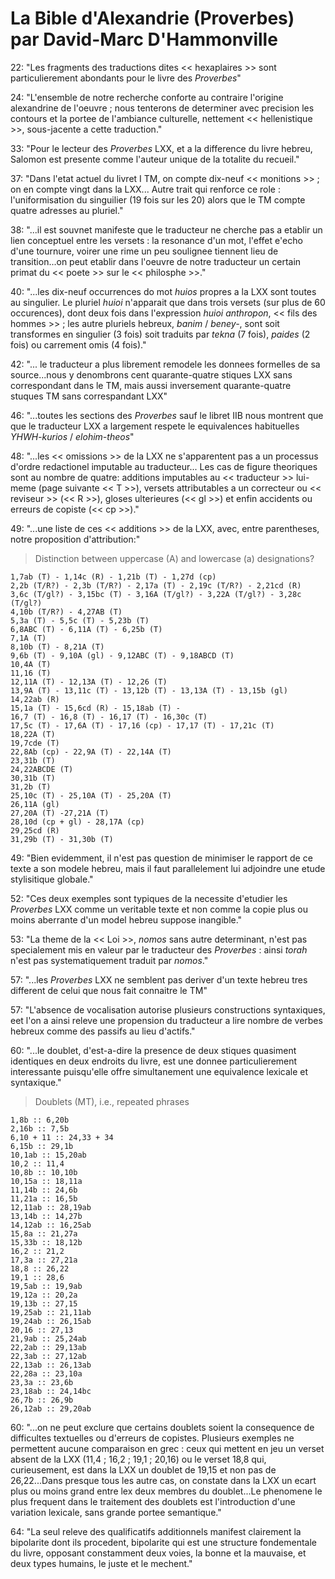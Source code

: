 # La Bible d'Alexandrie (Proverbes) par David-Marc D'Hammonville

22: "Les fragments des traductions dites << hexaplaires >> sont particulierement abondants pour le livre des _Proverbes_"

24: "L'ensemble de notre recherche conforte au contraire l'origine alexandrine de l'oeuvre ; nous tenterons de determiner avec precision les contours et la portee de l'ambiance culturelle, nettement << hellenistique >>, sous-jacente a cette traduction."

33: "Pour le lecteur des _Proverbes_ LXX, et a la difference du livre hebreu, Salomon est presente comme l'auteur unique de la totalite du recueil."

37: "Dans l'etat actuel du livret I TM, on compte dix-neuf << monitions >> ; on en compte vingt dans la LXX... Autre trait qui renforce ce role : l'uniformisation du singuilier (19 fois sur les 20) alors que le TM compte quatre adresses au pluriel."

38: "...il est souvnet manifeste que le traducteur ne cherche pas a etablir un lien conceptuel entre les versets :  la resonance d'un mot, l'effet e'echo d'une tournure, voirer une rime un peu soulignee tiennent lieu de transition...on peut etablir dans l'oeuvre de notre traducteur un certain primat du  << poete >> sur le << philosphe >>."

40: "...les dix-neuf occurrences do mot _huios_ propres a la LXX sont toutes au singulier. Le pluriel _huioi_ n'apparait que dans trois versets (sur plus de 60 occurences), dont deux fois dans l'expression _huioi anthropon_, << fils des hommes >> ; les autre pluriels hebreux, _banim_ / _beney-_, sont soit transformes en singulier (3 fois) soit traduits par _tekna_ (7 fois), _paides_ (2 fois) ou carrement omis (4 fois)."

42: "... le traducteur a plus librement remodele les donnees formelles de sa source...nous y denombrons cent quarante-quatre stiques LXX sans correspondant dans le TM, mais aussi inversement quarante-quatre stuques TM sans correspandant LXX"

46: "...toutes les sections des _Proverbes_ sauf le libret IIB nous montrent que que le traducteur LXX a largement respete le equivalences habituelles _YHWH-kurios_ / _elohim-theos_"

48: "...les << omissions >> de la LXX ne s'apparentent pas a un processus d'ordre redactionel imputable au traducteur... Les cas de figure theoriques sont au nombre de quatre:  additions imputables au << traducteur >> lui-meme (page suivante << T >>), versets attributables a un correcteur ou << reviseur >> (<< R >>), gloses ulterieures (<< gl >>) et enfin accidents ou erreurs de copiste (<< cp >>)."

49: "...une liste de ces << additions >> de la LXX, avec, entre parentheses, notre proposition d'attribution:"
> Distinction between uppercase (A) and lowercase (a) designations?
```
1,7ab (T) - 1,14c (R) - 1,21b (T) - 1,27d (cp)
2,2b (T/R?) - 2,3b (T/R?) - 2,17a (T) - 2,19c (T/R?) - 2,21cd (R)
3,6c (T/gl?) - 3,15bc (T) - 3,16A (T/gl?) - 3,22A (T/gl?) - 3,28c (T/gl?)
4,10b (T/R?) - 4,27AB (T)
5,3a (T) - 5,5c (T) - 5,23b (T)
6,8ABC (T) - 6,11A (T) - 6,25b (T)
7,1A (T)
8,10b (T) - 8,21A (T)
9,6b (T) - 9,10A (gl) - 9,12ABC (T) - 9,18ABCD (T)
10,4A (T)
11,16 (T)
12,11A (T) - 12,13A (T) - 12,26 (T)
13,9A (T) - 13,11c (T) - 13,12b (T) - 13,13A (T) - 13,15b (gl)
14,22ab (R)
15,1a (T) - 15,6cd (R) - 15,18ab (T) -
16,7 (T) - 16,8 (T) - 16,17 (T) - 16,30c (T)
17,5c (T) - 17,6A (T) - 17,16 (cp) - 17,17 (T) - 17,21c (T)
18,22A (T)
19,7cde (T)
22,8Ab (cp) - 22,9A (T) - 22,14A (T)
23,31b (T)
24,22ABCDE (T)
30,31b (T)
31,2b (T)
25,10c (T) - 25,10A (T) - 25,20A (T)
26,11A (gl)
27,20A (T) -27,21A (T)
28,10d (cp + gl) - 28,17A (cp)
29,25cd (R) 
31,29b (T) - 31,30b (T)
```

49: "Bien evidemment, il n'est pas question de minimiser le rapport de ce texte a son modele hebreu, mais il faut parallelement lui adjoindre une etude stylisitique globale."

52: "Ces deux exemples sont typiques de la necessite d'etudier les _Proverbes_ LXX comme un veritable texte et non comme la copie plus ou moins aberrante d'un model hebreu suppose inangible."

53: "La theme de la << Loi >>, _nomos_ sans autre determinant, n'est pas specialement mis en valeur par le traducteur des _Proverbes_ : ainsi _torah_ n'est pas systematiquement traduit par _nomos_."

57: "...les _Proverbes_ LXX ne semblent pas deriver d'un texte hebreu tres different de celui que nous fait connaitre le TM"

57: "L'absence de vocalisation autorise plusieurs constructions syntaxiques, eet l'on a ainsi releve une propension du traducteur a lire nombre de verbes hebreux comme des passifs au lieu d'actifs."

60: "...le doublet, d'est-a-dire la presence de deux stiques quasiment identiques en deux endroits du livre, est une donnee particulierement interessante puisqu'elle offre simultanement une equivalence lexicale et syntaxique."
> Doublets (MT), i.e., repeated phrases
```
1,8b :: 6,20b
2,16b :: 7,5b
6,10 + 11 :: 24,33 + 34
6,15b :: 29,1b
10,1ab :: 15,20ab
10,2 :: 11,4
10,8b :: 10,10b
10,15a :: 18,11a
11,14b :: 24,6b
11,21a :: 16,5b
12,11ab :: 28,19ab
13,14b :: 14,27b
14,12ab :: 16,25ab
15,8a :: 21,27a
15,33b :: 18,12b
16,2 :: 21,2
17,3a :: 27,21a
18,8 :: 26,22
19,1 :: 28,6
19,5ab :: 19,9ab
19,12a :: 20,2a
19,13b :: 27,15
19,25ab :: 21,11ab
19,24ab :: 26,15ab
20,16 :: 27,13
21,9ab :: 25,24ab
22,2ab :: 29,13ab
22,3ab :: 27,12ab
22,13ab :: 26,13ab
22,28a :: 23,10a
23,3a :: 23,6b
23,18ab :: 24,14bc
26,7b :: 26,9b
26,12ab :: 29,20ab
```
60: "...on ne peut exclure que certains doublets soient la consequence de difficultes textuelles ou d'erreurs de copistes. Plusieurs exemples ne permettent aucune comparaison en grec : ceux qui mettent en jeu un verset absent de la LXX (11,4 ; 16,2 ; 19,1 ; 20,16) ou le verset 18,8 qui, curieusement, est dans la LXX un doublet de 19,15 et non pas de 26,22...Dans presque tous les autre cas, on constate dans la LXX un ecart plus ou moins grand entre lex deux membres du doublet...Le phenomene le plus frequent dans le traitement des doublets est l'introduction d'une variation lexicale, sans grande portee semantique."

64: "La seul releve des qualificatifs additionnels manifest clairement la bipolarite dont ils procedent, bipolarite qui est une structure fondementale du livre, opposant constamment deux voies, la bonne et la mauvaise, et deux types humains, le juste et le mechent."
